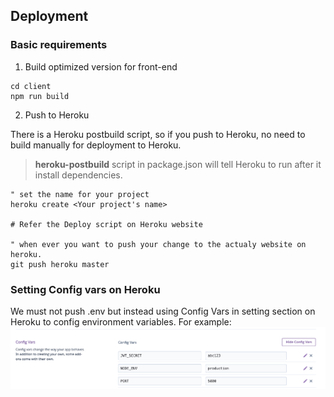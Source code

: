 ## Deployment

### Basic requirements

1. Build optimized version for front-end

```
cd client
npm run build
```

2. Push to Heroku

There is a Heroku postbuild script, so if you push to Heroku, no need to build manually for deployment to Heroku.

> **heroku-postbuild** script in package.json will tell Heroku to run after it install dependencies.

```
" set the name for your project
heroku create <Your project's name>

# Refer the Deploy script on Heroku website

" when ever you want to push your change to the actualy website on heroku.
git push heroku master
```

### Setting Config vars on Heroku

We must not push .env but instead using Config Vars in setting section on Heroku to config environment variables. For example:  
![image](./document/config.png)
